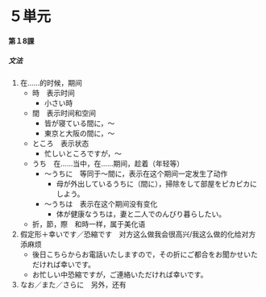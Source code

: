 # ５単元
#### 第１8課
##### 文法
1. 在……的时候，期间
	- 時　表示时间
		- 小さい時
	- 間　表示时间和空间
		- 皆が寝ている間に，～
		- 東京と大阪の間に，～
	- ところ　表示状态
		- 忙しいところですが，～
	- うち　在……当中，在……期间，趁着（年轻等）
		- ～うちに　等同于～間に，表示在这个期间一定发生了动作
			- 母が外出しているうちに（間に），掃除をして部屋をピカピカにしよう。
		- ～うちは　表示在这个期间没有变化
			- 体が健康なうちは，妻と二人でのんびり暮らしたい。
	- 折，節，際　和時一样，属于美化语
1. 假定形＋幸いです／恐縮です　对方这么做我会很高兴/我这么做的化给对方添麻烦
	- 後日こちらからお電話いたしますので，その折にご都合をお聞かせいただければ幸いです。
	- お忙しい中恐縮ですが，ご連絡いただければ幸いです。
1. なお／また／さらに　另外，还有